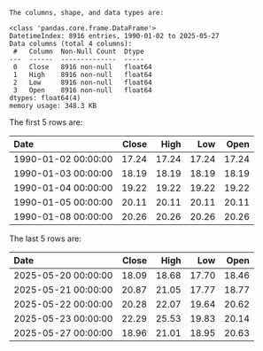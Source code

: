 ```text
The columns, shape, and data types are:

<class 'pandas.core.frame.DataFrame'>
DatetimeIndex: 8916 entries, 1990-01-02 to 2025-05-27
Data columns (total 4 columns):
 #   Column  Non-Null Count  Dtype  
---  ------  --------------  -----  
 0   Close   8916 non-null   float64
 1   High    8916 non-null   float64
 2   Low     8916 non-null   float64
 3   Open    8916 non-null   float64
dtypes: float64(4)
memory usage: 348.3 KB

```

The first 5 rows are:

| Date                |   Close |   High |   Low |   Open |
|:--------------------|--------:|-------:|------:|-------:|
| 1990-01-02 00:00:00 |   17.24 |  17.24 | 17.24 |  17.24 |
| 1990-01-03 00:00:00 |   18.19 |  18.19 | 18.19 |  18.19 |
| 1990-01-04 00:00:00 |   19.22 |  19.22 | 19.22 |  19.22 |
| 1990-01-05 00:00:00 |   20.11 |  20.11 | 20.11 |  20.11 |
| 1990-01-08 00:00:00 |   20.26 |  20.26 | 20.26 |  20.26 |

The last 5 rows are:

| Date                |   Close |   High |   Low |   Open |
|:--------------------|--------:|-------:|------:|-------:|
| 2025-05-20 00:00:00 |   18.09 |  18.68 | 17.70 |  18.46 |
| 2025-05-21 00:00:00 |   20.87 |  21.05 | 17.77 |  18.77 |
| 2025-05-22 00:00:00 |   20.28 |  22.07 | 19.64 |  20.62 |
| 2025-05-23 00:00:00 |   22.29 |  25.53 | 19.83 |  20.14 |
| 2025-05-27 00:00:00 |   18.96 |  21.01 | 18.95 |  20.63 |